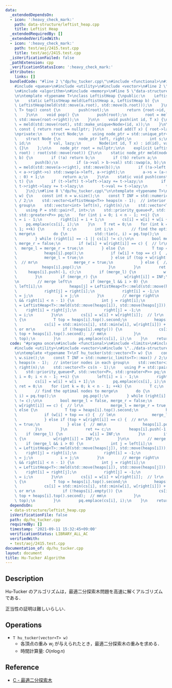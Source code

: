 ```yaml
---
data:
  _extendedDependsOn:
  - icon: ':heavy_check_mark:'
    path: data-structure/leftist_heap.cpp
    title: Leftist Heap
  _extendedRequiredBy: []
  _extendedVerifiedWith:
  - icon: ':heavy_check_mark:'
    path: test/aoj/2415.test.cpp
    title: test/aoj/2415.test.cpp
  _isVerificationFailed: false
  _pathExtension: cpp
  _verificationStatusIcon: ':heavy_check_mark:'
  attributes:
    links: []
  bundledCode: "#line 2 \"dp/hu_tucker.cpp\"\n#include <functional>\n#include <limits>\n\
    #include <queue>\n#include <utility>\n#include <vector>\n#line 2 \"data-structure/leftist_heap.cpp\"\
    \n#include <algorithm>\n#include <memory>\n#line 5 \"data-structure/leftist_heap.cpp\"\
    \n\ntemplate <typename T>\nclass LeftistHeap {\npublic:\n    LeftistHeap() = default;\n\
    \n    static LeftistHeap meld(LeftistHeap a, LeftistHeap b) {\n        return\
    \ LeftistHeap(meld(std::move(a.root), std::move(b.root)));\n    }\n\n    std::pair<int,\
    \ T> top() const {\n        push(root);\n        return {root->id, root->val};\n\
    \    }\n\n    void pop() {\n        push(root);\n        root = meld(std::move(root->left),\
    \ std::move(root->right));\n    }\n\n    void push(int id, T x) {\n        root\
    \ = meld(std::move(root), std::make_unique<Node>(id, x));\n    }\n\n    bool empty()\
    \ const { return root == nullptr; }\n\n    void add(T x) { root->lazy += x; }\n\
    \nprivate:\n    struct Node;\n    using node_ptr = std::unique_ptr<Node>;\n\n\
    \    struct Node {\n        node_ptr left, right;\n        int s;\n        int\
    \ id;\n        T val, lazy;\n        Node(int id, T x) : id(id), val(x), lazy(0)\
    \ {}\n    };\n\n    node_ptr root = nullptr;\n\n    explicit LeftistHeap(node_ptr\
    \ root) : root(std::move(root)) {}\n\n    static node_ptr meld(node_ptr a, node_ptr\
    \ b) {\n        if (!a) return b;\n        if (!b) return a;\n        push(a);\n\
    \        push(b);\n        if (a->val > b->val) std::swap(a, b);\n        a->right\
    \ = meld(std::move(a->right), std::move(b));\n        if (!a->left || a->left->s\
    \ < a->right->s) std::swap(a->left, a->right);\n        a->s = (a->right ? a->right->s\
    \ : 0) + 1;\n        return a;\n    }\n\n    static void push(const node_ptr&\
    \ t) {\n        if (t->left) t->left->lazy += t->lazy;\n        if (t->right)\
    \ t->right->lazy += t->lazy;\n        t->val += t->lazy;\n        t->lazy = 0;\n\
    \    }\n};\n#line 8 \"dp/hu_tucker.cpp\"\n\ntemplate <typename T>\nT hu_tucker(std::vector<T>\
    \ w) {\n    const int n = w.size();\n    const T INF = std::numeric_limits<T>::max()\
    \ / 2;\n    std::vector<LeftistHeap<T>> heaps(n - 1);  // interior nodes in each\
    \ group\n    std::vector<int> left(n), right(n);\n    std::vector<T> cs(n - 1);\n\
    \    using P = std::pair<T, int>;\n    std::priority_queue<P, std::vector<P>,\
    \ std::greater<P>> pq;\n    for (int i = 0; i < n - 1; ++i) {\n        left[i]\
    \ = i - 1;\n        right[i] = i + 1;\n        cs[i] = w[i] + w[i + 1];\n    \
    \    pq.emplace(cs[i], i);\n    }\n    T ret = 0;\n    for (int k = 0; k < n -\
    \ 1; ++k) {\n        T c;\n        int i;\n        // find the optimal nodes to\
    \ merge\n        do {\n            std::tie(c, i) = pq.top();\n            pq.pop();\n\
    \        } while (right[i] == -1 || cs[i] != c);\n\n        bool merge_l = false,\
    \ merge_r = false;\n        if (w[i] + w[right[i]] == c) {  // lr\n          \
    \  merge_l = merge_r = true;\n        } else {\n            T top = heaps[i].top().second;\n\
    \            heaps[i].pop();\n            if (w[i] + top == c) {  // lm\n    \
    \            merge_l = true;\n            } else if (top + w[right[i]] == c) {\
    \  // mr\n                merge_r = true;\n            } else {  // mm\n     \
    \           heaps[i].pop();\n            }\n        }\n        ret += c;\n   \
    \     heaps[i].push(-1, c);\n        if (merge_l) {\n            w[i] = INF;\n\
    \        }\n        if (merge_r) {\n            w[right[i]] = INF;\n        }\n\
    \n        // merge left\n        if (merge_l && i > 0) {\n            int j =\
    \ left[i];\n            heaps[j] = LeftistHeap<T>::meld(std::move(heaps[j]), std::move(heaps[i]));\n\
    \            right[j] = right[i];\n            right[i] = -1;\n            left[right[j]]\
    \ = j;\n            i = j;\n        }\n        // merge right\n        if (merge_r\
    \ && right[i] < n - 1) {\n            int j = right[i];\n            heaps[i]\
    \ = LeftistHeap<T>::meld(std::move(heaps[i]), std::move(heaps[j]));\n        \
    \    right[i] = right[j];\n            right[j] = -1;\n            left[right[i]]\
    \ = i;\n        }\n\n        cs[i] = w[i] + w[right[i]];  // lr\n        if (!heaps[i].empty())\
    \ {\n            T top = heaps[i].top().second;\n            heaps[i].pop();\n\
    \            cs[i] = std::min(cs[i], std::min(w[i], w[right[i]]) + top);  // lm\
    \ or mr\n            if (!heaps[i].empty()) {\n                cs[i] = std::min(cs[i],\
    \ top + heaps[i].top().second);  // mm\n            }\n            heaps[i].push(-1,\
    \ top);\n        }\n        pq.emplace(cs[i], i);\n    }\n    return ret;\n}\n"
  code: "#pragma once\n#include <functional>\n#include <limits>\n#include <queue>\n\
    #include <utility>\n#include <vector>\n#include \"../data-structure/leftist_heap.cpp\"\
    \n\ntemplate <typename T>\nT hu_tucker(std::vector<T> w) {\n    const int n =\
    \ w.size();\n    const T INF = std::numeric_limits<T>::max() / 2;\n    std::vector<LeftistHeap<T>>\
    \ heaps(n - 1);  // interior nodes in each group\n    std::vector<int> left(n),\
    \ right(n);\n    std::vector<T> cs(n - 1);\n    using P = std::pair<T, int>;\n\
    \    std::priority_queue<P, std::vector<P>, std::greater<P>> pq;\n    for (int\
    \ i = 0; i < n - 1; ++i) {\n        left[i] = i - 1;\n        right[i] = i + 1;\n\
    \        cs[i] = w[i] + w[i + 1];\n        pq.emplace(cs[i], i);\n    }\n    T\
    \ ret = 0;\n    for (int k = 0; k < n - 1; ++k) {\n        T c;\n        int i;\n\
    \        // find the optimal nodes to merge\n        do {\n            std::tie(c,\
    \ i) = pq.top();\n            pq.pop();\n        } while (right[i] == -1 || cs[i]\
    \ != c);\n\n        bool merge_l = false, merge_r = false;\n        if (w[i] +\
    \ w[right[i]] == c) {  // lr\n            merge_l = merge_r = true;\n        }\
    \ else {\n            T top = heaps[i].top().second;\n            heaps[i].pop();\n\
    \            if (w[i] + top == c) {  // lm\n                merge_l = true;\n\
    \            } else if (top + w[right[i]] == c) {  // mr\n                merge_r\
    \ = true;\n            } else {  // mm\n                heaps[i].pop();\n    \
    \        }\n        }\n        ret += c;\n        heaps[i].push(-1, c);\n    \
    \    if (merge_l) {\n            w[i] = INF;\n        }\n        if (merge_r)\
    \ {\n            w[right[i]] = INF;\n        }\n\n        // merge left\n    \
    \    if (merge_l && i > 0) {\n            int j = left[i];\n            heaps[j]\
    \ = LeftistHeap<T>::meld(std::move(heaps[j]), std::move(heaps[i]));\n        \
    \    right[j] = right[i];\n            right[i] = -1;\n            left[right[j]]\
    \ = j;\n            i = j;\n        }\n        // merge right\n        if (merge_r\
    \ && right[i] < n - 1) {\n            int j = right[i];\n            heaps[i]\
    \ = LeftistHeap<T>::meld(std::move(heaps[i]), std::move(heaps[j]));\n        \
    \    right[i] = right[j];\n            right[j] = -1;\n            left[right[i]]\
    \ = i;\n        }\n\n        cs[i] = w[i] + w[right[i]];  // lr\n        if (!heaps[i].empty())\
    \ {\n            T top = heaps[i].top().second;\n            heaps[i].pop();\n\
    \            cs[i] = std::min(cs[i], std::min(w[i], w[right[i]]) + top);  // lm\
    \ or mr\n            if (!heaps[i].empty()) {\n                cs[i] = std::min(cs[i],\
    \ top + heaps[i].top().second);  // mm\n            }\n            heaps[i].push(-1,\
    \ top);\n        }\n        pq.emplace(cs[i], i);\n    }\n    return ret;\n}"
  dependsOn:
  - data-structure/leftist_heap.cpp
  isVerificationFile: false
  path: dp/hu_tucker.cpp
  requiredBy: []
  timestamp: '2021-09-11 15:32:45+09:00'
  verificationStatus: LIBRARY_ALL_AC
  verifiedWith:
  - test/aoj/2415.test.cpp
documentation_of: dp/hu_tucker.cpp
layout: document
title: Hu-Tucker Algorithm
---
```


## Description

Hu-Tucker のアルゴリズムは，最適二分探索木問題を高速に解くアルゴリズムである．

正当性の証明は難しいらしい．

## Operations

- `T hu_tucker(vector<T> w)`
    - 各頂点の重み $w_i$ が与えられたとき，最適二分探索木の重みを求める．
    - 時間計算量: $O(n\log n)$

## Reference

- [C - 最適二分探索木](https://atcoder.jp/contests/atc002/tasks/atc002_c)